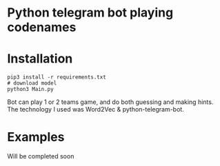 # Python telegram bot playing codenames

# Installation

```
pip3 install -r requirements.txt
# download model
python3 Main.py
```

Bot can play 1 or 2 teams game, and do both guessing and making hints. The technology I used was Word2Vec & python-telegram-bot.

# Examples

Will be completed soon

